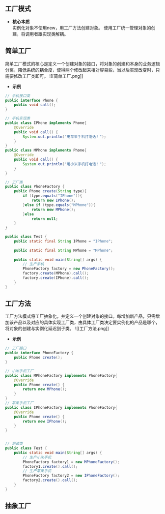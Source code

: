 ## 工厂模式
- **核心本质**  
	实例化对象不使用new，用工厂方法创建对象。
	使用工厂统一管理对象的创建，将调用者跟实现类解耦。

## 简单工厂
简单工厂模式的核心是定义一个创建对象的接口，将对象的创建和本身的业务逻辑分离，降低系统的耦合度，使得两个修改起来相对容易些，当以后实现改变时，只需要修改工厂类即可。
![[简单工厂.png]]
- **示例**
```java
// 手机接口类
public interface Phone {
    public void call();
}

// 手机实现类
public class IPhone implements Phone{
    @Override
    public void call() {
        System.out.println("用苹果手机打电话！");
    }
}
public class MPhone implements Phone{
    @Override
    public void call() {
        System.out.println("用小米手机打电话！");
    }
}

// 工厂类
public class PhoneFactory {
    public Phone create(String type){
        if (type.equals("IPhone")){
            return new IPhone();
        }else if (type.equals("MPhone")){
            return new MPhone();
        }else
            return null;
    }
}

public class Test {
    public static final String IPhone = "IPhone";
    
    public static final String MPhone = "MPhone";
    
    public static void main(String[] args) {
		// 生产手机  
		PhoneFactory factory = new PhoneFactory();  
		factory.create(MPhone).call();  
		factory.create(IPhone).call();
    }
}
```

## 工厂方法
工厂方法模式将工厂抽象化，并定义一个创建对象的接口。每增加新产品，只需增加该产品以及对应的具体实现工厂类，由具体工厂类决定要实例化的产品是哪个，将对象的创建与实例化延迟到子类。
![[工厂方法.png]]
- **示例**
```java
// 工厂接口
public interface PhoneFactory {
    public Phone create();
}

// 小米手机工厂
public class MPhoneFactory implements PhoneFactory{
    @Override
    public Phone create() {
        return new MPhone();
    }
}
// 苹果手机工厂
public class IPhoneFactory implements PhoneFactory{
    @Override
    public Phone create() {
        return new IPhone();
    }
}


// 测试类
public class Test {
    public static void main(String[] args) {
        // 生产小米手机
        PhoneFactory factory1 = new MPhoneFactory();
        factory1.create().call();
        // 生产苹果手机
        PhoneFactory factory2 = new IPhoneFactory();
        factory2.create().call();
    }
}
```
## 抽象工厂